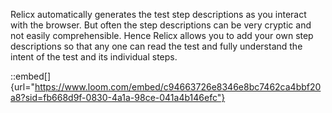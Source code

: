 Relicx automatically generates the test step descriptions as you interact with the browser. But often the step descriptions can be very cryptic and not easily comprehensible. Hence Relicx allows you to add your own step descriptions so that any one can read the test and fully understand the intent of the test and its individual steps.&#x20;

::embed[]{url="https://www.loom.com/embed/c94663726e8346e8bc7462ca4bbf20a8?sid=fb668d9f-0830-4a1a-98ce-041a4b146efc"}

